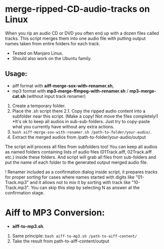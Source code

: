 # merge-ripped-CD-audio-tracks on Linux
When you rip an audio CD or DVD you often end up with a dozen files called tracks. This script merges them into one audio file with putting output names taken from entire folders for each track.

- Tested on Manjaro Linux.
- Should also work on the Ubuntu family.

## Usage:

- aiff format with **aiff-merge-sox-with-renamer.sh**,
- mp3 format with **mp3-merge-ffmpeg-with-renamer.sh** / **mp3-merge-cat.sh** (without input track renamer)

1. Create a temporary folder.
2. Place the .sh script there 
2.1. Copy the ripped audio content into a subfolder near this script. (Make a copy! Not move the files completely!) *It's ok to keep all audios in sub-sub-folders. Just try to copy-paste what you currently have without any extra actions.
3. `bash aiff-merge-sox-with-renamer.sh /path-to-folder/your-audio/`.
4. Extract the merged audios from /path-to-folder/your-audio/output

The script will process all files from subfolders too! You can keep all audios as named folders containing lists of audio files (01Track.aiff, 02Track.aiff etc.) inside these folders. And script will grab all files from sub-folders and put the name of each folder to the generated output merged audio file.

! Renamer included as a confirmation dialog inside script, it prepares tracks for proper sorting for cases where names started with digits like "01-Track.mp3" and it allows not to mix it by sorting with track like "10-Track.mp3". You can skip this step by selecting N as answer at the confirmation stage.

# Aiff to MP3 Conversion:
- **aiff-to-mp3.sh**.

1. Same principle: `bash aiff-to-mp3.sh /path-to-aiff-content/`
2. Take the result from path-to-aiff-content/output

